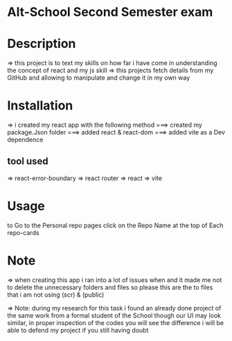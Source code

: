 # Alt-School Second Semester exam


# Description
=> this project is to text my skills on how far i have come in understanding the concept of react and my js skill
=> this projects fetch details from my GitHub and allowing to manipulate and change it in my own way


# Installation

=> i created my react app with the following method
===> created my package.Json folder
===> added react & react-dom
===> added vite as a Dev dependence

## tool used 
=> react-error-boundary
=> react router
=> react
=> vite





# Usage
 to Go to the Personal repo pages click on the Repo Name at the top of Each repo-cards

# Note 
=> when creating this app i ran into a lot of issues when and it made me not to delete the unnecessary folders and files so please this are the to files that i am not using  (scr) & (public)

=> Note: during my research for this task i found an already done project of the same work from a formal  student of the School
    though our UI may look similar, in proper inspection of the codes you will see the difference
    i will be able to defend my project if you still having doubt
